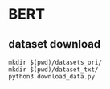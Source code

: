 # BERT
## dataset download
```
mkdir $(pwd)/datasets_ori/
mkdir $(pwd)/dataset_txt/
python3 download_data.py
```

